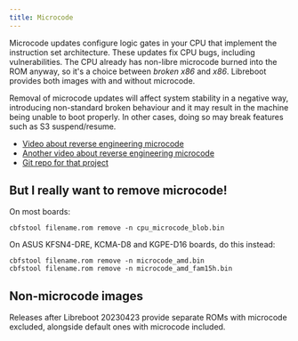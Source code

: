 ```yaml
---
title: Microcode
---
```


Microcode updates configure logic gates in your CPU that implement the
instruction set architecture. These updates fix CPU bugs, including
vulnerabilities. The CPU already has non-libre microcode burned into the ROM
anyway, so it's a choice between *broken x86* and *x86*. Libreboot provides
both images with and without microcode.

Removal of microcode updates will affect system stability in a negative way,
introducing non-standard broken behaviour and it may result in the machine
being unable to boot properly. In other cases, doing so may break features such
as S3 suspend/resume.

- [Video about reverse engineering microcode](https://yewtu.be/watch?v=W3FbTMqYi4U)
- [Another video about reverse engineering microcode](https://yewtu.be/watch?v=I6dQfnb3y0I)
- [Git repo for that project](https://github.com/RUB-SysSec/Microcode)

## But I really want to remove microcode!

On most boards:
```
cbfstool filename.rom remove -n cpu_microcode_blob.bin
```

On ASUS KFSN4-DRE, KCMA-D8 and KGPE-D16 boards, do this instead:

```
cbfstool filename.rom remove -n microcode_amd.bin
cbfstool filename.rom remove -n microcode_amd_fam15h.bin
```

## Non-microcode images

Releases after Libreboot 20230423 provide separate ROMs with microcode
excluded, alongside default ones with microcode included.

